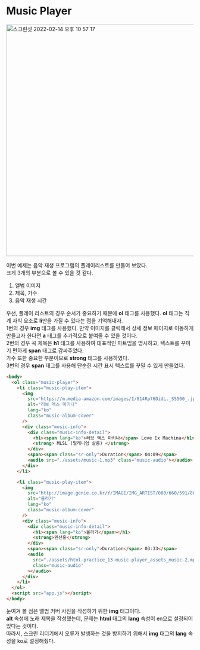 # Music Player

<img width="620" alt="스크린샷 2022-02-14 오후 10 57 17" src="https://user-images.githubusercontent.com/86224851/153877582-2cc0a3e0-a8cd-4075-9a49-9d1a02f5369d.png">

이번 예제는 음악 재생 프로그램의 플레이리스트를 만들어 보았다.  
크게 3개의 부분으로 볼 수 있을 것 같다.

1. 앨범 이미지
2. 제목, 가수
3. 음악 재생 시간

우선, 플레이 리스트의 경우 순서가 중요하기 때문에 **ol** 태그를 사용했다. **ol** 태그는 직계 자식 요소로 **li**만을 가질 수 있다는 점을 기억해내자.  
1번의 경우 **img** 태그를 사용했다. 만약 이미지를 클릭해서 상세 정보 페이지로 이동하게 만들고자 한다면 **a** 태그를 추가적으로 붙여줄 수 있을 것이다.  
2번의 경우 곡 제목은 **h1** 태그를 사용하여 대표적인 파트임을 명시하고, 텍스트를 꾸미기 편하게 **span** 태그로 감싸주었다.  
가수 또한 중요한 부분이므로 **strong** 태그를 사용하였다.  
3번의 경우 **span** 태그를 사용해 단순한 시간 표시 텍스트를 꾸밀 수 있게 만들었다.

```html
<body>
  <ol class="music-player">
    <li class="music-play-item">
      <img
        src="https://m.media-amazon.com/images/I/814Rp76DidL._SS500_.jpg"
        alt="러브 엑스 마키나"
        lang="ko"
        class="music-album-cover"
      />
      <div class="music-info">
        <div class="music-info-detail">
          <h1><span lang="ko">러브 엑스 마키나</span> Love Ex Machina</h1>
          <strong> MLSL (밀레니엄 살롱) </strong>
        </div>
        <span><span class="sr-only">Duration</span> 04:09</span>
        <audio src="./assets/music-1.mp3" class="music-audio"></audio>
      </div>
    </li>

    <li class="music-play-item">
      <img
        src="http://image.genie.co.kr/Y/IMAGE/IMG_ARTIST/080/660/591/80660591_1560403300605_1_600x600.JPG"
        alt="올라가"
        lang="ko"
        class="music-album-cover"
      />
      <div class="music-info">
        <div class="music-info-detail">
          <h1><span lang="ko">올라가</span></h1>
          <strong>권선홍</strong>
        </div>
        <span><span class="sr-only">Duration</span> 03:33</span>
        <audio
          src="./assets/html-practice_13-music-player_assets_music-2.mp3"
          class="music-audio"
        ></audio>
      </div>
    </li>
  </ol>
  <script src="app.js"></script>
</body>
```

눈여겨 볼 점은 앨범 커버 사진을 작성하기 위한 **img** 태그이다.  
**alt** 속성에 노래 제목을 작성했는데, 문제는 **html** 태그의 **lang** 속성이 en으로 설정되어있다는 것이다.  
따라서, 스크린 리더기에서 오류가 발생하는 것을 방지하기 위해서 **img** 태그의 **lang** 속성을 ko로 설정해줬다.
